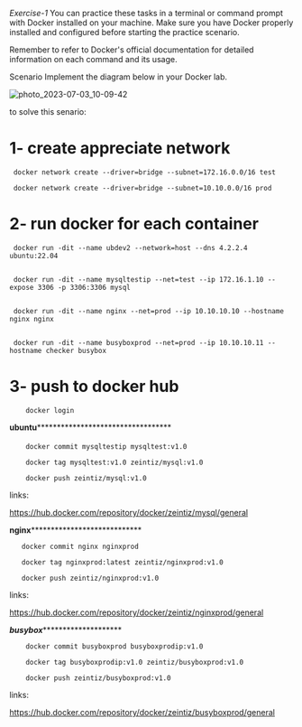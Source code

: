 *Exercise-1* You can practice these tasks in a terminal or command prompt with Docker installed on your machine. Make sure you have Docker properly installed and configured before starting the practice scenario. 
 
Remember to refer to Docker's official documentation for detailed information on each command and its usage. 
 
Scenario 
Implement the diagram below in your Docker lab.


![photo_2023-07-03_10-09-42](https://github.com/zizitizi/my-devops-Roadmap/assets/123273835/2907f3ee-2647-4ef7-9121-6abf1ea819b9)



to solve this senario:

# 1- create appreciate network

     docker network create --driver=bridge --subnet=172.16.0.0/16 test

     docker network create --driver=bridge --subnet=10.10.0.0/16 prod
     












# 2- run docker for each container 


     docker run -dit --name ubdev2 --network=host --dns 4.2.2.4 ubuntu:22.04


     docker run -dit --name mysqltestip --net=test --ip 172.16.1.10 --expose 3306 -p 3306:3306 mysql

     
     docker run -dit --name nginx --net=prod --ip 10.10.10.10 --hostname nginx nginx

     
     docker run -dit --name busyboxprod --net=prod --ip 10.10.10.11 --hostname checker busybox


# 3- push to docker hub

        docker login

****************************ubuntu**************************************************************
####


        docker commit mysqltestip mysqltest:v1.0
        
        docker tag mysqltest:v1.0 zeintiz/mysql:v1.0
        
        docker push zeintiz/mysql:v1.0

links:

https://hub.docker.com/repository/docker/zeintiz/mysql/general


********************************nginx************************************************************


       docker commit nginx nginxprod
       
       docker tag nginxprod:latest zeintiz/nginxprod:v1.0
       
       docker push zeintiz/nginxprod:v1.0

links:

https://hub.docker.com/repository/docker/zeintiz/nginxprod/general

*************************************busybox*********************************************************


        docker commit busyboxprod busyboxprodip:v1.0
        
        docker tag busyboxprodip:v1.0 zeintiz/busyboxprod:v1.0
        
        docker push zeintiz/busyboxprod:v1.0


links: 


https://hub.docker.com/repository/docker/zeintiz/busyboxprod/general




